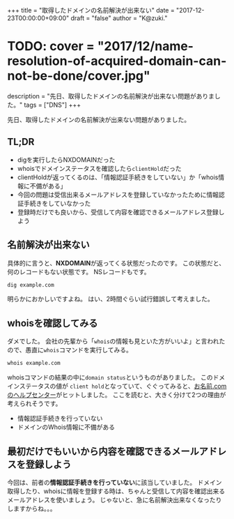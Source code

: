 +++
title = "取得したドメインの名前解決が出来ない"
date = "2017-12-23T00:00:00+09:00"
draft = "false"
author = "K@zuki."
# TODO: cover = "2017/12/name-resolution-of-acquired-domain-can-not-be-done/cover.jpg"
description = "先日、取得したドメインの名前解決が出来ない問題がありました。"
tags = ["DNS"]
+++

先日、取得したドメインの名前解決が出来ない問題がありました。

## TL;DR

* digを実行したらNXDOMAINだった
* whoisでドメインステータスを確認したら`clientHold`だった
* clientHoldが返ってくるのは、「情報認証手続きをしていない」か「whois情報に不備がある」
* 今回の問題は受信出来るメールアドレスを登録していなかったために情報認証手続きをしていなかった
* 登録時だけでも良いから、受信して内容を確認できるメールアドレス登録しよう

## 名前解決が出来ない
具体的に言うと、**NXDOMAIN**が返ってくる状態だったのです。
この状態だと、何のレコードもない状態です。
NSレコードもです。

```sh
dig example.com
```

明らかにおかしいですよね。
はい、2時間ぐらい試行錯誤して考えました。

## whoisを確認してみる
ダメでした。
会社の先輩から「`whois`の情報も見といた方がいいよ」と言われたので、愚直に`whois`コマンドを実行してみる。

```sh
whois example.com
```

whoisコマンドの結果の中に`domain status`というものがありました。
このドメインステータスの値が `client hold`となっていて、ぐぐってみると、[お名前.comのヘルプセンター](https://help.onamae.com/app/answers/detail/a_id/15333/)がヒットしました。
ここを読むと、大きく分けて2つの理由が考えられそうです。

* 情報認証手続きを行っていない
* ドメインのWhois情報に不備がある

## 最初だけでもいいから内容を確認できるメールアドレスを登録しよう
今回は、前者の**情報認証手続きを行っていない**に該当していました。 
ドメイン取得したり、whoisに情報を登録する時は、ちゃんと受信して内容を確認出来るメールアドレスを使いましょう。
じゃないと、急に名前解決出来なくなったりしますからね。。。
